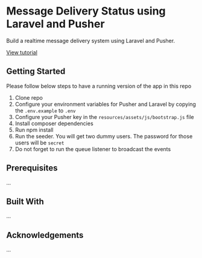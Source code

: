 # Message Delivery Status using Laravel and Pusher

Build a realtime message delivery system using Laravel and Pusher.

[View tutorial](https://pusher.com/tutorials/read-receipts-laravel/)

## Getting Started

Please follow below steps to have a running version of the app in this repo

1. Clone repo
2. Configure your environment variables for Pusher and Laravel by copying the `.env.example` to `.env`
3. Configure your Pusher key in the `resources/assets/js/bootstrap.js` file
4. Install composer dependencies
5. Run npm install
6. Run the seeder. You will get two dummy users. The password for those users will be `secret`
7. Do not forget to run the queue listener to broadcast the events

## Prerequisites

...

## Built With

...

## Acknowledgements

...
